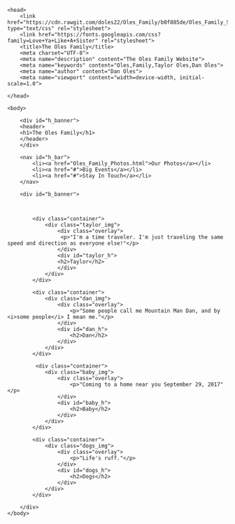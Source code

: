 
<!DOCTYPEhtml>
<html lang="en">
    
    <head>
        <link href="https://cdn.rawgit.com/doles22/Oles_Family/b0f885de/Oles_Family_Stylesheet.css" type="text/css" rel="stylesheet">
        <link href="https://fonts.googleapis.com/css?family=Love+Ya+Like+A+Sister" rel="stylesheet">
        <title>The Oles Family</title>
        <meta charset="UTF-8">
        <meta name="description" content="The Oles Family Website">
        <meta name="keywords" content="Oles,Family,Taylor Oles,Dan Oles">
        <meta name="author" content="Dan Oles">
        <meta name="viewport" content="width=device-width, initial-scale=1.0">
        
    </head>
    
    <body>
        
        <div id="h_banner">
        <header>
        <h1>The Oles Family</h1>
        </header>    
        </div>
        
        <nav id="h_bar">
            <li><a href="Oles_Family_Photos.html">Our Photos</a></li>
            <li><a href="#">Big Events</a></li>
            <li><a href="#">Stay In Touch</a></li>
        </nav>
        
        <div id="b_banner">
            


            <div class="container">
                <div class="taylor_img">
                    <div class="overlay">
                     <p>"I'm a time traveler. I'm just traveling the same speed and direction as everyone else!"</p>
                    </div>
                    <div id="taylor_h">
                    <h2>Taylor</h2>
                    </div>
                </div>
            </div>

            <div class="container">
                <div class="dan_img">
                    <div class="overlay">
                        <p>"Some people call me Mountain Man Dan, and by <i>some people</i> I mean me."</p>
                    </div>
                    <div id="dan_h">
                        <h2>Dan</h2>
                    </div> 
                </div>
            </div>
            
             <div class="container">
                <div class="baby_img">
                    <div class="overlay">
                        <p>"Coming to a home near you September 29, 2017"</p>
                    </div>
                    <div id="baby_h">
                        <h2>Baby</h2>
                    </div>
                </div>
            </div>           

            <div class="container">
                <div class="dogs_img">
                    <div class="overlay">
                        <p>"Life's ruff."</p>
                    </div>
                    <div id="dogs_h">
                        <h2>Dogs</h2>
                    </div>
                </div>
            </div>
            
        </div>
    </body>
    
</html>
